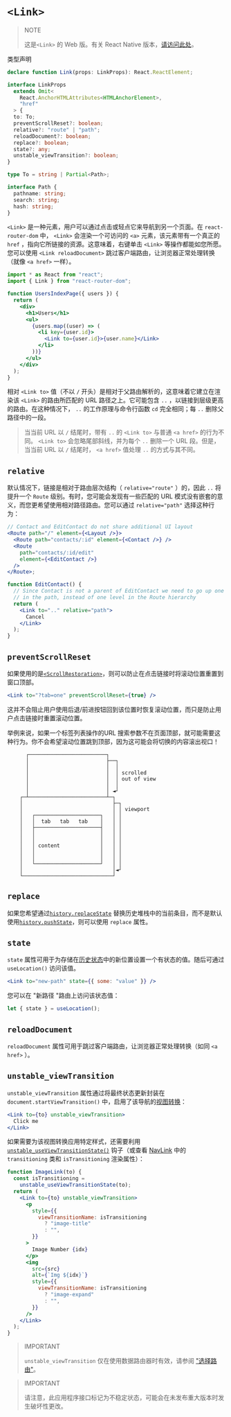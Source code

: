 # `<Link>`

> NOTE
>
> 这是`<Link>` 的 Web 版。有关 React Native 版本，[请访问此处](../components/link-native)。

类型声明

```ts
declare function Link(props: LinkProps): React.ReactElement;

interface LinkProps
  extends Omit<
    React.AnchorHTMLAttributes<HTMLAnchorElement>,
    "href"
  > {
  to: To;
  preventScrollReset?: boolean;
  relative?: "route" | "path";
  reloadDocument?: boolean;
  replace?: boolean;
  state?: any;
  unstable_viewTransition?: boolean;
}

type To = string | Partial<Path>;

interface Path {
  pathname: string;
  search: string;
  hash: string;
}
```

 `<Link>` 是一种元素，用户可以通过点击或轻点它来导航到另一个页面。在 `react-router-dom` 中， `<Link>` 会渲染一个可访问的 `<a>` 元素，该元素带有一个真正的 `href` ，指向它所链接的资源。这意味着，右键单击 `<Link>` 等操作都能如您所愿。您可以使用 `<Link reloadDocument>` 跳过客户端路由，让浏览器正常处理转换（就像 `<a href>` 一样）。

```jsx
import * as React from "react";
import { Link } from "react-router-dom";

function UsersIndexPage({ users }) {
  return (
    <div>
      <h1>Users</h1>
      <ul>
        {users.map((user) => (
          <li key={user.id}>
            <Link to={user.id}>{user.name}</Link>
          </li>
        ))}
      </ul>
    </div>
  );
}
```

相对 `<Link to>` 值（不以 `/` 开头）是相对于父路由解析的，这意味着它建立在渲染该 `<Link>` 的路由所匹配的 URL 路径之上。它可能包含 `..` ，以链接到层级更高的路由。在这种情况下， `..` 的工作原理与命令行函数 `cd` 完全相同；每 `..` 删除父路径中的一段。

> 当当前 URL 以 `/` 结尾时，带有 `..` 的 `<Link to>` 与普通 `<a href>` 的行为不同。 `<Link to>` 会忽略尾部斜线，并为每个 `..` 删除一个 URL 段。但是，当当前 URL 以 `/` 结尾时， `<a href>` 值处理 `..` 的方式与其不同。

## `relative`

默认情况下，链接是相对于路由层次结构（ `relative="route"` ）的，因此 `..` 将提升一个 `Route` 级别。有时，您可能会发现有一些匹配的 URL 模式没有嵌套的意义，而您更希望使用相对路径路由。您可以通过 `relative="path"` 选择这种行为：

```jsx
// Contact and EditContact do not share additional UI layout
<Route path="/" element={<Layout />}>
  <Route path="contacts/:id" element={<Contact />} />
  <Route
    path="contacts/:id/edit"
    element={<EditContact />}
  />
</Route>;

function EditContact() {
  // Since Contact is not a parent of EditContact we need to go up one level
  // in the path, instead of one level in the Route hierarchy
  return (
    <Link to=".." relative="path">
      Cancel
    </Link>
  );
}
```

## `preventScrollReset`

如果使用的是[`<ScrollRestoration>`](../components/scroll-restoration)，则可以防止在点击链接时将滚动位置重置到窗口顶部。

```jsx
<Link to="?tab=one" preventScrollReset={true} />
```

这并不会阻止用户使用后退/前进按钮回到该位置时恢复滚动位置，而只是防止用户点击链接时重置滚动位置。

举例来说，如果一个标签列表操作的URL 搜索参数不在页面顶部，就可能需要这种行为。你不会希望滚动位置跳到顶部，因为这可能会将切换的内容滚出视口！

```
      ┌─────────────────────────┐
      │                         ├──┐
      │                         │  │
      │                         │  │ scrolled
      │                         │  │ out of view
      │                         │  │
      │                         │ ◄┘
    ┌─┴─────────────────────────┴─┐
    │                             ├─┐
    │                             │ │ viewport
    │   ┌─────────────────────┐   │ │
    │   │  tab   tab   tab    │   │ │
    │   ├─────────────────────┤   │ │
    │   │                     │   │ │
    │   │                     │   │ │
    │   │ content             │   │ │
    │   │                     │   │ │
    │   │                     │   │ │
    │   └─────────────────────┘   │ │
    │                             │◄┘
    └─────────────────────────────┘
```

## `replace`

如果您希望通过[`history.replaceState`](https://developer.mozilla.org/en-US/docs/Web/API/History/replaceState) 替换历史堆栈中的当前条目，而不是默认使用[`history.pushState`](https://developer.mozilla.org/en-US/docs/Web/API/History/pushState)，则可以使用 `replace` 属性。

## `state`

`state` 属性可用于为存储在[历史状态](https://developer.mozilla.org/en-US/docs/Web/API/History/state)中的新位置设置一个有状态的值。随后可通过 `useLocation()` 访问该值。

```jsx
<Link to="new-path" state={{ some: "value" }} />
```

您可以在 "新路径 "路由上访问该状态值：

```jsx
let { state } = useLocation();
```

## `reloadDocument`

`reloadDocument` 属性可用于跳过客户端路由，让浏览器正常处理转换（如同 `<a href>` ）。

## `unstable_viewTransition`

`unstable_viewTransition` 属性通过将最终状态更新封装在 `document.startViewTransition()` 中，启用了该导航的[视图转换](https://developer.mozilla.org/en-US/docs/Web/API/View_Transitions_API)：

```jsx
<Link to={to} unstable_viewTransition>
  Click me
</Link>
```

如果需要为该视图转换应用特定样式，还需要利用[`unstable_useViewTransitionState()`](../hooks//use-view-transition-state) 钩子（或查看 [NavLink](../components/nav-link) 中的 `transitioning` 类和 `isTransitioning` 渲染属性）：

```jsx
function ImageLink(to) {
  const isTransitioning =
    unstable_useViewTransitionState(to);
  return (
    <Link to={to} unstable_viewTransition>
      <p
        style={{
          viewTransitionName: isTransitioning
            ? "image-title"
            : "",
        }}
      >
        Image Number {idx}
      </p>
      <img
        src={src}
        alt={`Img ${idx}`}
        style={{
          viewTransitionName: isTransitioning
            ? "image-expand"
            : "",
        }}
      />
    </Link>
  );
}
```

> IMPORTANT
>
> `unstable_viewTransition` 仅在使用数据路由器时有效，请参阅 ["选择路由"](../routers/picking-a-router)。

> IMPORTANT
>
> 请注意，此应用程序接口标记为不稳定状态，可能会在未发布重大版本时发生破坏性更改。